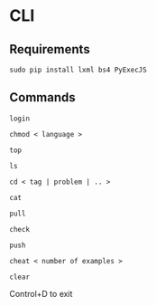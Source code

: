 # CLI

## Requirements

```sudo pip install lxml bs4 PyExecJS```

## Commands

```
login

chmod < language >

top

ls

cd < tag | problem | .. >

cat

pull

check

push

cheat < number of examples >

clear
```
Control+D to exit
